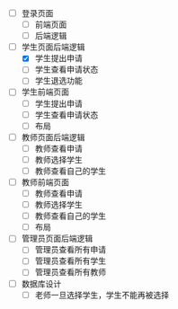 - [ ] 登录页面
  - [ ] 前端页面
  - [ ] 后端逻辑
- [ ] 学生页面后端逻辑
  - [x] 学生提出申请
  - [ ] 学生查看申请状态
  - [ ] 学生退选功能
- [ ] 学生前端页面
    - [ ] 学生提出申请
    - [ ] 学生查看申请状态
    - [ ] 布局
- [ ] 教师页面后端逻辑
    - [ ] 教师查看申请
    - [ ] 教师选择学生
    - [ ] 教师查看自己的学生
- [ ] 教师前端页面
    - [ ] 教师查看申请
    - [ ] 教师选择学生
    - [ ] 教师查看自己的学生
    - [ ] 布局
- [ ] 管理员页面后端逻辑
    - [ ] 管理员查看所有申请
    - [ ] 管理员查看所有学生
    - [ ] 管理员查看所有教师
- [ ] 数据库设计
    -[ ] 老师一旦选择学生，学生不能再被选择